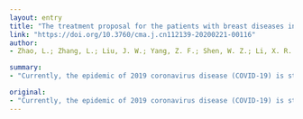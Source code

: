 ```yaml
---
layout: entry
title: "The treatment proposal for the patients with breast diseases in the central epidemic area of 2019 coronavirus disease"
link: "https://doi.org/10.3760/cma.j.cn112139-20200221-00116"
author:
- Zhao, L.; Zhang, L.; Liu, J. W.; Yang, Z. F.; Shen, W. Z.; Li, X. R.

summary:
- "Currently, the epidemic of 2019 coronavirus disease (COVID-19) is still ongoing. The characteristics including high contagiousness, herd susceptibility and clinical phenotype diversity made a serious influence on people's daily life and rountine therapy for other diseases. Breast dieases are clinical common diseases in Hubei province, especially Wuhan."

original:
- "Currently, the epidemic of 2019 coronavirus disease (COVID-19) is still ongoing. The characteristics including high contagiousness, herd susceptibility and clinical phenotype diversity, made a serious influence on people's daily life and rountine therapy for other diseases. Breast dieases are clinical common diseases. In the central epidemic area of COVID-19, Hubei province, especially Wuhan, the clinical specialists of breast diseases should consider all of the following factors comprehensively: the prevention of COVID-19, the diagnosis and treatment of breast diseases and the accessibility of medical resources. Besides, we should select the appropriate therapy and optimize treatment process so as to prevent the propagation and cross infection of COVID-19 as well as manage the breast diseases without delay. Therefore, we carried out some management proposals of the patients with breast diseases in the central epidemic area during the epidemic of COVID-19 on the basis of conventional treatment guidelines and clinical experiences. The suggestions and corrections from colleagues will be welcomed."
---
```


